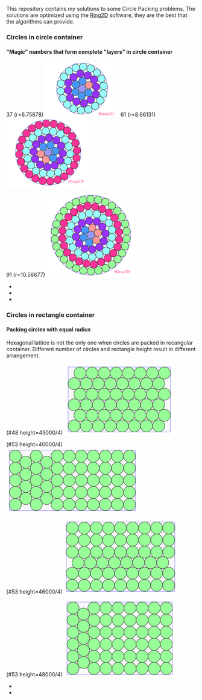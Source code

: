 This repository contains my solutions to some Circle Packing problems.
The solutions are optimized using the [Ring2D](https://nest2d.com/ring2d/) software, they are the best that the algorithms can provide.

### Circles in circle container
#### "Magic" numbers that form complete "layers" in circle container

37 (r=6.75878) ![37](circle/magic/magic037.png)
61 (r=8.66131) ![61](circle/magic/magic061.png)

91 (r=10.56677) ![91](circle/magic/magic091.png)

- 
-
-


### Circles in rectangle container
#### Packing circles with equal radius
Hexagonal lattice is not the only one when circles are packed in recangular container. Different number of circles and rectangle height result in different arrangement.

(#48  height=43000/4) ![7](rectangle/equal/rectangle48-43000.png)

(#53  height=40000/4) ![7](rectangle/equal/rectangle53-40000.png)

(#53  height=46000/4) ![7](rectangle/equal/rectangle53-46000.png)

(#53  height=48000/4) ![7](rectangle/equal/rectangle53-48000.png)

-
-

